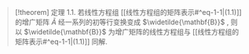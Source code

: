 > [!theorem] 定理 1.1. 
> 若线性方程组 [[线性方程组的矩阵表示#^eq-1-1|(1.1)]]的增广矩阵 $\widetilde{A}$ 经一系列的初等行变换变成 $\widetilde{\mathbf{B}}$ , 则以 $\widetilde{\mathbf{B}}$ 为增广矩阵的线性方程组与  [[线性方程组的矩阵表示#^eq-1-1|(1.1)]] 同解.